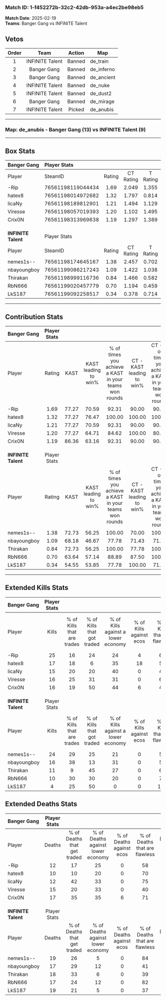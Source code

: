 ### Match ID: 1-f452272b-32c2-42db-953a-a4ec2be98eb5  
**Match Date**: 2025-02-19  
**Teams**: Banger Gang vs INFINITE Talent  

## Vetos  

| Order | Team | Action | Map |
| :---: | :--: | :----: | --- |
| 1 | INFINITE Talent | Banned | de_train |
| 2 | Banger Gang | Banned | de_inferno |
| 3 | Banger Gang | Banned | de_ancient |
| 4 | INFINITE Talent | Banned | de_nuke |
| 5 | INFINITE Talent | Banned | de_dust2 |
| 6 | Banger Gang | Banned | de_mirage |
| 7 | INFINITE Talent | Picked | de_anubis |

---  

### **Map**: de_anubis - Banger Gang (13) vs INFINITE Talent (9)  
---  

## Box Stats  

| **Banger Gang**     | Player Stats      |        |           |          |       |       |       |         |        |      |     |
| :- | :- | :-: | :-: | :-: | :-: | :-: | :-: | :-: | :-: | :-: | :-: |
| Player              | SteamID           | Rating | CT Rating | T Rating | KAST  |  ADR  | Kills | Assists | Deaths | K/D  | HS% |
| -Rip                | 76561198119044434 |  1.69  |   2.049   |  1.355   | 77.27 | 110.9 |  25   |    3    |   12   | 2.08 | 56  |
| hatex8              | 76561198014972682 |  1.32  |   1.797   |  0.814   | 77.27 | 77.6  |  17   |    5    |   10   | 1.70 | 64  |
| licaNy              | 76561198189812901 |  1.21  |   1.494   |  1.129   | 77.27 | 80.7  |  15   |    5    |   12   | 1.25 | 60  |
| Viresse             | 76561198057019393 |  1.20  |   1.102   |  1.495   | 77.27 | 85.5  |  16   |    7    |   15   | 1.07 | 56  |
| Crix0N              | 76561198313969638 |  1.19  |   1.297   |  1.389   | 86.36 | 76.2  |  16   |    8    |   17   | 0.94 | 68  |
|                     |                   |        |           |          |       |       |       |         |        |      |     |
|                     |                   |        |           |          |       |       |       |         |        |      |     |
|                     |                   |        |           |          |       |       |       |         |        |      |     |
| **INFINITE Talent** | Player Stats      |        |           |          |       |       |       |         |        |      |     |
| Player              | SteamID           | Rating | CT Rating | T Rating | KAST  |  ADR  | Kills | Assists | Deaths | K/D  | HS% |
| nemes1s--           | 76561198174645167 |  1.38  |   2.457   |  0.702   | 72.73 | 89.2  |  24   |    4    |   19   | 1.26 | 37  |
| nbayoungboy         | 76561199086217243 |  1.09  |   1.422   |  1.038   | 68.18 | 91.2  |  16   |    5    |   17   | 0.94 | 62  |
| Thirakan            | 76561198999116736 |  0.84  |   1.466   |  0.582   | 72.73 | 70.1  |  11   |    5    |   18   | 0.61 | 72  |
| RbN666              | 76561199020457779 |  0.70  |   1.194   |  0.459   | 63.64 | 50.7  |  10   |    6    |   17   | 0.59 | 60  |
| LkS187              | 76561199092258517 |  0.34  |   0.378   |  0.714   | 54.55 | 48.6  |   4   |    6    |   19   | 0.21 | 50  |
---  

## Contribution Stats  

| **Banger Gang**     | Player Stats |       |                      |                                                        |                           |                                                             |                          |                                                            |
| :- | :-: | :-: | :-: | :-: | :-: | :-: | :-: | :-: |
| Player              |    Rating    | KAST  | KAST leading to win% | % of times you achieve a KAST in your teams won rounds | CT - KAST leading to win% | CT - % of times you achieve a KAST in your teams won rounds | T - KAST leading to win% | T - % of times you achieve a KAST in your teams won rounds |
| -Rip                |     1.69     | 77.27 |        70.59         |                         92.31                          |           90.00           |                            90.00                            |          42.86           |                           100.00                           |
| hatex8              |     1.32     | 77.27 |        76.47         |                         100.00                         |          100.00           |                           100.00                            |          42.86           |                           100.00                           |
| licaNy              |     1.21     | 77.27 |        70.59         |                         92.31                          |           90.00           |                            90.00                            |          42.86           |                           100.00                           |
| Viresse             |     1.20     | 77.27 |        64.71         |                         84.62                          |          100.00           |                            80.00                            |          33.33           |                           100.00                           |
| Crix0N              |     1.19     | 86.36 |        63.16         |                         92.31                          |           90.00           |                            90.00                            |          33.33           |                           100.00                           |
|                     |              |       |                      |                                                        |                           |                                                             |                          |                                                            |
|                     |              |       |                      |                                                        |                           |                                                             |                          |                                                            |
|                     |              |       |                      |                                                        |                           |                                                             |                          |                                                            |
| **INFINITE Talent** | Player Stats |       |                      |                                                        |                           |                                                             |                          |                                                            |
| Player              |    Rating    | KAST  | KAST leading to win% | % of times you achieve a KAST in your teams won rounds | CT - KAST leading to win% | CT - % of times you achieve a KAST in your teams won rounds | T - KAST leading to win% | T - % of times you achieve a KAST in your teams won rounds |
| nemes1s--           |     1.38     | 72.73 |        56.25         |                         100.00                         |           70.00           |                           100.00                            |          33.33           |                           100.00                           |
| nbayoungboy         |     1.09     | 68.18 |        46.67         |                         77.78                          |           71.43           |                            71.43                            |          25.00           |                           100.00                           |
| Thirakan            |     0.84     | 72.73 |        56.25         |                         100.00                         |           77.78           |                           100.00                            |          28.57           |                           100.00                           |
| RbN666              |     0.70     | 63.64 |        57.14         |                         88.89                          |           87.50           |                           100.00                            |          16.67           |                           50.00                            |
| LkS187              |     0.34     | 54.55 |        53.85         |                         77.78                          |          100.00           |                            71.43                            |          25.00           |                           100.00                           |
---  

## Extended Kills Stats  

| **Banger Gang**     | Player Stats |                            |                            |                                    |                         |                              |                                 |                                       |                    |           |
| :- | :-: | :-: | :-: | :-: | :-: | :-: | :-: | :-: | :-: | :-: |
| Player              |    Kills     | % of Kills that are trades | % of Kills that got traded | % of Kills against a lower economy | % of Kills against ecos | % of Kills that are flawless | % of Kills that are close duels | % of Kills that are assisted by flash | Pistol Round Kills | AWP Kills |
| -Rip                |      25      |             16             |             24             |                 24                 |            4            |              68              |                4                |                   4                   |         0          |     3     |
| hatex8              |      17      |             18             |             6              |                 35                 |           18            |              53              |                0                |                   6                   |         0          |     0     |
| licaNy              |      15      |             20             |             20             |                 40                 |            0            |              47              |                7                |                   7                   |         7          |     3     |
| Viresse             |      16      |             25             |             31             |                 31                 |            0            |              63              |                6                |                   0                   |         0          |     3     |
| Crix0N              |      16      |             19             |             50             |                 44                 |            6            |              44              |               19                |                  13                   |         0          |     1     |
|                     |              |                            |                            |                                    |                         |                              |                                 |                                       |                    |           |
|                     |              |                            |                            |                                    |                         |                              |                                 |                                       |                    |           |
|                     |              |                            |                            |                                    |                         |                              |                                 |                                       |                    |           |
| **INFINITE Talent** | Player Stats |                            |                            |                                    |                         |                              |                                 |                                       |                    |           |
| Player              |    Kills     | % of Kills that are trades | % of Kills that got traded | % of Kills against a lower economy | % of Kills against ecos | % of Kills that are flawless | % of Kills that are close duels | % of Kills that are assisted by flash | Pistol Round Kills | AWP Kills |
| nemes1s--           |      24      |             29             |             25             |                 21                 |            0            |              58              |                4                |                   4                   |         8          |     2     |
| nbayoungboy         |      16      |             38             |             13             |                 31                 |            0            |              56              |                0                |                   0                   |         1          |     0     |
| Thirakan            |      11      |             9              |             45             |                 27                 |            0            |              64              |                9                |                   0                   |         0          |     1     |
| RbN666              |      10      |             30             |             30             |                 20                 |            0            |              70              |               10                |                   0                   |         0          |     1     |
| LkS187              |      4       |             25             |             50             |                 0                  |            0            |             125              |                0                |                   0                   |         0          |     0     |
## Extended Deaths Stats  

| **Banger Gang**     | Player Stats |                             |                                   |                          |                               |                            |                           |               |
| :- | :-: | :-: | :-: | :-: | :-: | :-: | :-: | :-: |
| Player              |    Deaths    | % of Deaths that get traded | % of Deaths against lower economy | % of Deaths against ecos | % of Deaths that are flawless | % of Deaths that are close | % of Deaths while blinded | Deaths to AWP |
| -Rip                |      12      |             17              |                25                 |            0             |              58               |             8              |             8             |       1       |
| hatex8              |      10      |             10              |                20                 |            0             |              70               |             0              |             0             |       2       |
| licaNy              |      12      |             42              |                33                 |            0             |              75               |             0              |             0             |       0       |
| Viresse             |      15      |             20              |                33                 |            0             |              40               |             13             |             0             |       2       |
| Crix0N              |      17      |             35              |                35                 |            6             |              71               |             0              |             0             |       4       |
|                     |              |                             |                                   |                          |                               |                            |                           |               |
|                     |              |                             |                                   |                          |                               |                            |                           |               |
|                     |              |                             |                                   |                          |                               |                            |                           |               |
| **INFINITE Talent** | Player Stats |                             |                                   |                          |                               |                            |                           |               |
| Player              |    Deaths    | % of Deaths that get traded | % of Deaths against lower economy | % of Deaths against ecos | % of Deaths that are flawless | % of Deaths that are close | % of Deaths while blinded | Deaths to AWP |
| nemes1s--           |      19      |             26              |                 5                 |            0             |              84               |             0              |             0             |       0       |
| nbayoungboy         |      17      |             29              |                12                 |            0             |              41               |             18             |             0             |       0       |
| Thirakan            |      18      |             33              |                 6                 |            0             |              39               |             0              |            17             |       4       |
| RbN666              |      17      |             24              |                12                 |            0             |              82               |             0              |             6             |       2       |
| LkS187              |      19      |             21              |                 5                 |            0             |              37               |             16             |             5             |       1       |
